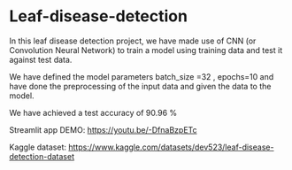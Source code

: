 # Leaf-disease-detection

In this leaf disease detection project, we have made use of CNN (or Convolution Neural Network) to train a model using training data and test it against test data. 

We have defined the model parameters batch_size =32 , epochs=10 and have done the preprocessing of the input data and given the data to the model. 

We have achieved a test accuracy of 90.96 % 

Streamlit app DEMO:
https://youtu.be/-DfnaBzpETc

Kaggle dataset:
https://www.kaggle.com/datasets/dev523/leaf-disease-detection-dataset


